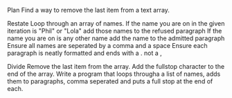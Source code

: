 Plan
    Find a way to remove the last item from a text array. 

Restate
    Loop through an array of names.
    If the name you are on in the given iteration is "Phil" or "Lola" add those names to the refused paragraph
    If the name you are on is any other name add the name to the admitted paragraph
    Ensure all names are seperated by a comma and a space
    Ensure each paragraph is neatly formatted and ends with a . not a ,

Divide
    Remove the last item from the array.
    Add the fullstop character to the end of the array.
    Write a program that loops througha a list of names, adds them to paragraphs, comma seperated and puts a full stop at the end of each.

